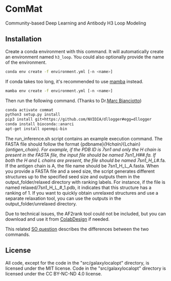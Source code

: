 # ComMat
Community-based Deep Learning and Antibody H3 Loop Modeling

## Installation

Create a conda environment with this command. It will automatically create an
environment named `h3_loop`. You could also optionally provide the name of
the environment.

```bash
conda env create -f environment.yml [-n <name>]
```
If conda takes too long, it's recommended to use [mamba](https://github.com/conda-forge/miniforge) instead.

```bash
mamba env create -f environment.yml [-n <name>]
```

Then run the following command. (Thanks to Dr.[Marc Bianciotto](https://github.com/marcbianciotto))

```bash
conda activate commat
python3 setup.py install
pip3 install git+https://github.com/NVIDIA/dllogger#egg=dllogger
conda install bioconda::anarci
apt-get install openmpi-bin
```

The run_inference.sh script contains an example execution command. 
The FASTA file should follow the format {pdbname}_{Hchain}_{Lchain}_{antigen_chain}. For example, if the PDB ID is 7sn1 and only the H chain is present in the FASTA file, the input file should be named 7sn1_H_#_#.fa. If both the H and L chains are present, the file should be named 7sn1_H_L_#.fa. If the antigen chain is A, the file name should be 7sn1_H_L_A.fasta.
When you provide a FASTA file and a seed size, the script generates different structures up to the specified seed size and outputs them in the output_folder/relaxed directory with ranking labels. For instance, if the file is named relaxed/7sn1_H_L_#_1.pdb, it indicates that this structure has a ranking of 1. If you want to quickly obtain unrelaxed structures and use a separate relaxation tool, you can use the outputs in the output_folder/unrelaxed directory.

Due to technical issues, the AF2rank tool could not be included, but you can download and use it from [ColabDesign](https://github.com/sokrypton/ColabDesign) if needed.

This related
[SO question](https://stackoverflow.com/questions/35064426/when-would-the-e-editable-option-be-useful-with-pip-install)
describes the differences between the two commands.

## License
All code, except for the code in the "src/galaxylocalopt" directory, is licensed under the MIT license. Code in the "src/galaxylocalopt" directory is licensed under the CC BY-NC-ND 4.0 license.
